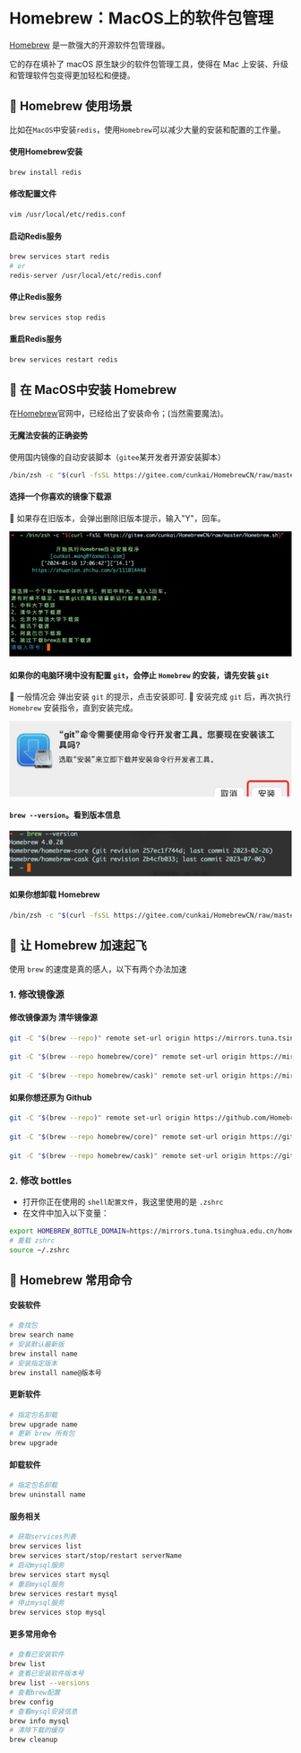 # Homebrew：MacOS上的软件包管理

[Homebrew](https://brew.sh/) 是一款强大的开源软件包管理器。

它的存在填补了 macOS 原生缺少的软件包管理工具，使得在 Mac 上安装、升级和管理软件包变得更加轻松和便捷。

## 💫 Homebrew 使用场景
比如在`MacOS`中安装`redis`，使用`Homebrew`可以减少大量的安装和配置的工作量。

#### 使用Homebrew安装
``` bash
brew install redis
```

#### 修改配置文件
``` bash
vim /usr/local/etc/redis.conf
```

#### 启动Redis服务
``` bash
brew services start redis
# or
redis-server /usr/local/etc/redis.conf
```

#### 停止Redis服务
``` bash
brew services stop redis
```

#### 重启Redis服务
``` bash
brew services restart redis
```

## 🪽 在 MacOS中安装 Homebrew

在[Homebrew](https://brew.sh/)官网中，已经给出了安装命令；(当然需要魔法)。

#### 无魔法安装的正确姿势

使用国内镜像的自动安装脚本（`gitee`某开发者开源安装脚本）
``` bash
/bin/zsh -c "$(curl -fsSL https://gitee.com/cunkai/HomebrewCN/raw/master/Homebrew.sh)
```

#### 选择一个你喜欢的镜像下载源
🔔 如果存在旧版本，会弹出删除旧版本提示，输入"Y"，回车。

![](../image/macOS/homebrew_install.jpg)


#### 如果你的电脑环境中没有配置 `git`，会停止 `Homebrew` 的安装，请先安装 `git`

🔔 一般情况会 弹出安装 `git` 的提示，点击安装即可.
🔔 安装完成 `git` 后，再次执行 `Homebrew` 安装指令，直到安装完成。

![](../image/macOS/homebrew_git.jpg)


#### `brew --version`。看到版本信息
![](../image/macOS/hombrew_version.jpg)

#### 如果你想卸载 Homebrew
``` bash
/bin/zsh -c "$(curl -fsSL https://gitee.com/cunkai/HomebrewCN/raw/master/HomebrewUninstall.sh)"
```

## 🚀 让 Homebrew 加速起飞
使用 `brew` 的速度是真的感人，以下有两个办法加速

### 1. 修改镜像源

#### 修改镜像源为 清华镜像源
``` bash
git -C "$(brew --repo)" remote set-url origin https://mirrors.tuna.tsinghua.edu.cn/git/homebrew/brew.git

git -C "$(brew --repo homebrew/core)" remote set-url origin https://mirrors.tuna.tsinghua.edu.cn/git/homebrew/homebrew-core.git

git -C "$(brew --repo homebrew/cask)" remote set-url origin https://mirrors.tuna.tsinghua.edu.cn/git/homebrew/homebrew-cask.git
```

#### 如果你想还原为 Github
``` bash
git -C "$(brew --repo)" remote set-url origin https://github.com/Homebrew/brew.git

git -C "$(brew --repo homebrew/core)" remote set-url origin https://github.com/Homebrew/homebrew-core.git

git -C "$(brew --repo homebrew/cask)" remote set-url origin https://github.com/Homebrew/homebrew-cask.git
```

### 2. 修改 bottles
- 打开你正在使用的 `shell配置文件`，我这里使用的是 `.zshrc`
- 在文件中加入以下变量：
``` bash
export HOMEBREW_BOTTLE_DOMAIN=https://mirrors.tuna.tsinghua.edu.cn/homebrew-bottles
# 重载 zshrc
source ~/.zshrc
```

## 📝 Homebrew 常用命令

#### 安装软件
``` bash
# 查找包
brew search name
# 安装默认最新版
brew install name
# 安装指定版本
brew install name@版本号
```

#### 更新软件
``` bash
# 指定包名卸载
brew upgrade name
# 更新 brew 所有包
brew upgrade
```

#### 卸载软件
``` bash
# 指定包名卸载
brew uninstall name
```

#### 服务相关
``` bash
# 获取services列表
brew services list 
brew services start/stop/restart serverName
# 启动mysql服务
brew services start mysql 
# 重启mysql服务
brew services restart mysql
# 停止mysql服务
brew services stop mysql
```

#### 更多常用命令
``` bash
# 查看已安装软件
brew list
# 查看已安装软件版本号
brew list --versions
# 查看brew配置
brew config 
# 查看mysql安装信息
brew info mysql
# 清除下载的缓存
brew cleanup 
```